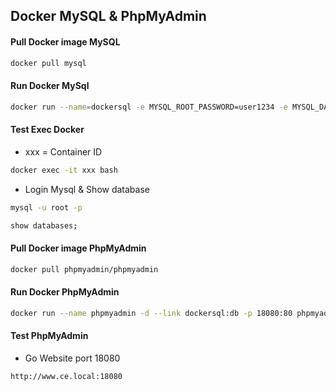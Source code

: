 ## Docker MySQL & PhpMyAdmin
#### Pull Docker image MySQL
```bash
docker pull mysql
```

#### Run Docker MySql
```bash
docker run --name=dockersql -e MYSQL_ROOT_PASSWORD=user1234 -e MYSQL_DATABASE=CeUser -p 13306:3306 -d mysql
```

#### Test Exec Docker
* xxx = Container ID
```bash
docker exec -it xxx bash
```
* Login Mysql & Show database
```bash
mysql -u root -p
```
```bash
show databases;
```

#### Pull Docker image PhpMyAdmin
```bash
docker pull phpmyadmin/phpmyadmin
```

#### Run Docker PhpMyAdmin
```bash
docker run --name phpmyadmin -d --link dockersql:db -p 18080:80 phpmyadmin/phpmyadmin
```

#### Test PhpMyAdmin
* Go Website port 18080
```bash
http://www.ce.local:18080
```
